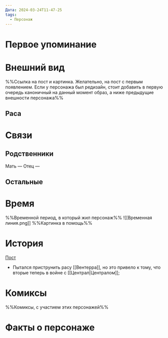 ```yaml
---
Дата: 2024-03-24T11-47-25
tags:
  - Персонаж
---
```

# Первое упоминание

# Внешний вид
%%Ссылка на пост и картинка. Желательно, на пост с первым появлением. Если у персонажа был редизайн, стоит добавить в первую очередь каноничный на данный момент образ, а ниже предыдущие внешности персонажа%%
## Раса
# Связи
## Родственники
Мать —
Отец — 
## Остальные 
# Время
%%Временной период, в который жил персонаж%%
![[Временная линия.png]]
%%Картинка в помощь%%
# История
[Пост](https://vk.com/wall-208978263_9523)
- Пытался приструнить расу [[Вентерра]], но это привело к тому, что вторые теперь в войне с [[Централ|Централом]];
# Комиксы
%%Комиксы, с участием этих персонажей%%
# Факты о персонаже
